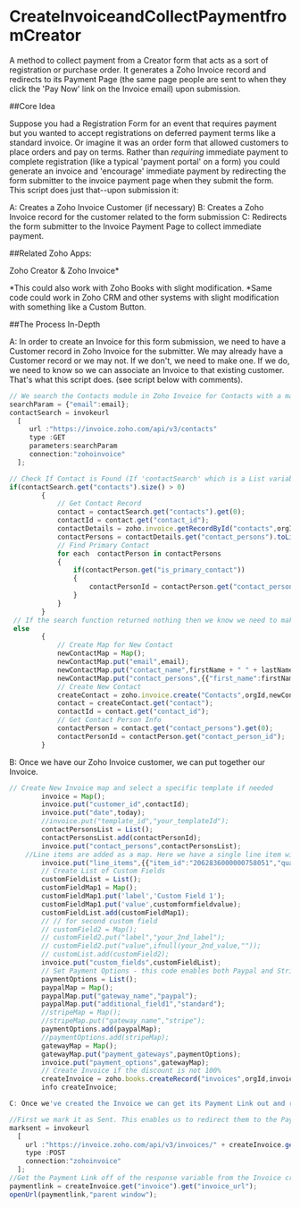 # CreateInvoiceandCollectPaymentfromCreator
A method to collect payment from a Creator form that acts as a sort of registration or purchase order. It generates a Zoho Invoice record and redirects to its Payment Page (the same page people are sent to when they click the 'Pay Now' link on the Invoice email) upon submission.

##Core Idea

Suppose you had a Registration Form for an event that requires payment but you wanted to accept registrations on deferred payment terms like a standard invoice. Or imagine it was an order form that allowed customers to place orders and pay on terms. Rather than *requiring* immediate payment to complete registration (like a typical 'payment portal' on a form) you could generate an invoice and 'encourage' immediate payment by redirecting the form submitter to the invoice payment page when they submit the form. This script does just that--upon submission it:

A: Creates a Zoho Invoice Customer (if necessary)
B: Creates a Zoho Invoice record for the customer related to the form submission
C: Redirects the form submitter to the Invoice Payment Page to collect immediate payment.

##Related Zoho Apps:

Zoho Creator &
Zoho Invoice*

*This could also work with Zoho Books with slight modification.
*Same code could work in Zoho CRM and other systems with slight modification with something like a Custom Button.

##The Process In-Depth

A: In order to create an Invoice for this form submission, we need to have a Customer record in Zoho Invoice for the submitter. We may already have a Customer record or we may not. If we don't, we need to make one. If we do, we need to know so we can associate an Invoice to that existing customer. That's what this script does. (see script below with comments).

```javascript
// We search the Contacts module in Zoho Invoice for Contacts with a matching email address to the one provided.
searchParam = {"email":email};
contactSearch = invokeurl
  [
	 url :"https://invoice.zoho.com/api/v3/contacts"
	 type :GET
	 parameters:searchParam
	 connection:"zohoinvoice"
  ];

// Check If Contact is Found (If 'contactSearch' which is a List variable, is not empty) and query the primary contact's info to put on the invoice
if(contactSearch.get("contacts").size() > 0)
		{
			// Get Contact Record
			contact = contactSearch.get("contacts").get(0);
			contactId = contact.get("contact_id");
			contactDetails = zoho.invoice.getRecordById("contacts",orgId,contactId.toLong()).get("contact");
			contactPersons = contactDetails.get("contact_persons").toList();
			// Find Primary Contact
			for each  contactPerson in contactPersons
			{
				if(contactPerson.get("is_primary_contact"))
				{
					contactPersonId = contactPerson.get("contact_person_id");
				}
			}
		}
 // If the search function returned nothing then we know we need to make a Contact which we do below. Note: The Variables here like firstname and lastname and whatnot come from the form.
 else
		{
			// Create Map for New Contact
			newContactMap = Map();
			newContactMap.put("email",email);
			newContactMap.put("contact_name",firstName + " " + lastName);
			newContactMap.put("contact_persons",{{"first_name":firstName,"last_name":lastName,"email":email}});
			// Create New Contact
			createContact = zoho.invoice.create("Contacts",orgId,newContactMap);
			contact = createContact.get("contact");
			contactId = contact.get("contact_id");
			// Get Contact Person Info
			contactPerson = contact.get("contact_persons").get(0);
			contactPersonId = contactPerson.get("contact_person_id");
		}
```

B: Once we have our Zoho Invoice customer, we can put together our Invoice. 

```javascript
// Create New Invoice map and select a specific template if needed
		invoice = Map();
		invoice.put("customer_id",contactId);
		invoice.put("date",today);
		//invoice.put("template_id","your_templateId");
		contactPersonsList = List();
		contactPersonsList.add(contactPersonId);
		invoice.put("contact_persons",contactPersonsList);
    //Line items are added as a map. Here we have a single line item with its ID and a custom Fee from the form.
		invoice.put("line_items",{{"item_id":"2062836000000758051","quantity":"1","rate":input.Fee}});
		// Create List of Custom Fields
		customFieldList = List();
		customFieldMap1 = Map();
		customFieldMap1.put('label','Custom Field 1');
		customFieldMap1.put('value',customformfieldvalue);
		customFieldList.add(customFieldMap1);
		// // for second custom field
		// customField2 = Map();
		// customField2.put("label","your_2nd_label");
		// customField2.put("value",ifnull(your_2nd_value,""));
		// customList.add(customField2);
		invoice.put("custom_fields",customFieldList);
		// Set Payment Options - this code enables both Paypal and Stripe, but you can of course customize it
		paymentOptions = List();
		paypalMap = Map();
		paypalMap.put("gateway_name","paypal");
		paypalMap.put("additional_field1","standard");
		//stripeMap = Map();
		//stripeMap.put("gateway_name","stripe");
		paymentOptions.add(paypalMap);
		//paymentOptions.add(stripeMap);
		gatewayMap = Map();
		gatewayMap.put("payment_gateways",paymentOptions);
		invoice.put("payment_options",gatewayMap);
		// Create Invoice if the discount is not 100%
		createInvoice = zoho.books.createRecord("invoices",orgId,invoice);
		info createInvoice;
```
```javascript
C: Once we've created the Invoice we can get its Payment Link out and redirect the form submitter to that page.

//First we mark it as Sent. This enables us to redirect them to the Payment Link later.
marksent = invokeurl
  [
	url :"https://invoice.zoho.com/api/v3/invoices/" + createInvoice.get("invoice").get("invoice_id") + "/status/sent"
	type :POST
	connection:"zohoinvoice"
  ];
//Get the Payment Link off of the response variable from the Invoice creation above and redirect!
paymentlink = createInvoice.get("invoice").get("invoice_url");
openUrl(paymentlink,"parent window");
```

